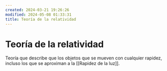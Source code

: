 ```yaml
---
created: 2024-03-21 19:26:26
modified: 2024-05-08 01:33:31
title: Teoría de la relatividad
---
```


# Teoría de la relatividad

Teoría que describe que los objetos que se mueven con cualquier rapidez, incluso los que se aproximan a la [[Rapidez de la luz]].

